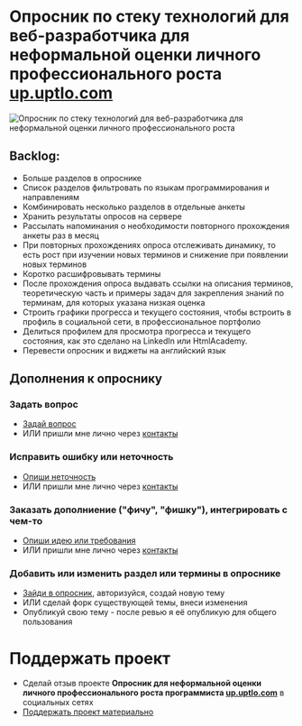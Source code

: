# Опросник по стеку технологий для веб-разработчика для неформальной оценки личного профессионального роста [up.uptlo.com](http://up.uptlo.com)

![Опросник по стеку технологий для веб-разработчика для неформальной оценки личного профессионального роста](http://up.uptlo.com/assets/img/web_technologies_questionnaire.png "Опросник по стеку технологий для веб-разработчика для неформальной оценки личного профессионального роста")

## Backlog:
* Больше разделов в опроснике
* Список разделов фильтровать по языкам программирования и направлениям
* Комбинировать несколько разделов в отдельные анкеты
* Хранить результаты опросов на сервере
* Рассылать напоминания о необходимости повторного прохождения анкеты раз в месяц
* При повторных прохождениях опроса отслеживать динамику, то есть рост при изучении новых терминов и снижение при появлении новых терминов
* Коротко расшифровывать термины
* После прохождения опроса выдавать ссылки на описания терминов, теоретическую часть и примеры задач для закрепления знаний по терминам, для которых указана низкая оценка
* Строить графики прогресса и текущего состояния, чтобы встроить в профиль в социальной сети, в профессиональное портфолио
* Делиться профилем для просмотра прогресса и текущего состояния, как это сделано на LinkedIn или HtmlAcademy.
* Перевести опросник и виджеты на английский язык

## Дополнения к опроснику

### Задать вопрос
* [Задай вопрос](https://github.com/pvolyntsev/web-mastery-skills/issues/new?labels=question)
* ИЛИ пришли мне лично через [контакты](http://copist.ru/about)

### Исправить ошибку или неточность
* [Опиши неточность](https://github.com/pvolyntsev/web-mastery-skills/issues/new?labels=bug)
* ИЛИ пришли мне лично через [контакты](http://copist.ru/about)

### Заказать дополниение ("фичу", "фишку"), интегрировать с чем-то
* [Опиши идею или требования](https://github.com/pvolyntsev/web-mastery-skills/issues/new?labels=enhancement)
* ИЛИ пришли мне лично через [контакты](http://copist.ru/about)

### Добавить или изменить раздел или термины в опроснике
* [Зайди в опросник](http://up.uptlo.com), авторизуйся, создай новую тему
* ИЛИ сделай форк существующей темы, внеси изменения
* Опубликуй свою тему - после ревью я её опубликую для общего пользования

# Поддержать проект
* Сделай отзыв проекте **Опросник для неформальной оценки личного профессионального роста программиста [up.uptlo.com](http://up.uptlo.com)** в социальных сетях
* [Поддержать проект материально](https://yoomoney.ru/fundraise/bXEZRAFZ0JE.230311)

